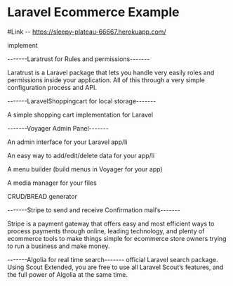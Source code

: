 # Laravel Ecommerce Example

#Link -- https://sleepy-plateau-66667.herokuapp.com/


implement

-------Laratrust for Rules and permissions-------

Laratrust is a Laravel package that lets you handle very easily roles and permissions inside your application. All of this through a very simple configuration process and API.


-------LaravelShoppingcart for local storage-------

A simple shopping cart implementation for Laravel


-------Voyager Admin Panel-------

An admin interface for your Laravel app/li

An easy way to add/edit/delete data for your app/li

A menu builder (build menus in Voyager for your app)

A media manager for your files

CRUD/BREAD generator


-------Stripe to send and receive Confirmation mail’s-------

Stripe is a payment gateway that offers easy and most efficient ways to process payments through online, leading technology, and plenty of ecommerce tools to make things simple for ecommerce store owners trying to run a business and make money.


-------Algolia for real time search-------
official Laravel search package. Using Scout Extended, you are free to use all Laravel Scout’s features, and the full power of Algolia at the same time.
